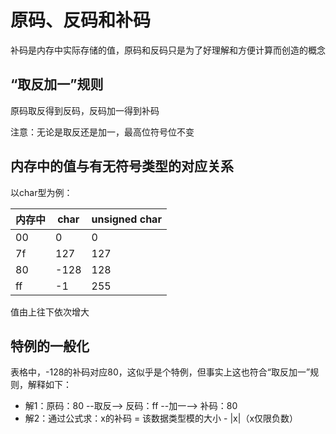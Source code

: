 # 原码、反码和补码

补码是内存中实际存储的值，原码和反码只是为了好理解和方便计算而创造的概念

## “取反加一”规则

原码取反得到反码，反码加一得到补码

注意：无论是取反还是加一，最高位符号位不变

## 内存中的值与有无符号类型的对应关系

以char型为例：

|内存中|char|unsigned char|
|-|-|-|
|00|0|0|
|7f|127|127|
|80|-128|128|
|ff|-1|255|

值由上往下依次增大

## 特例的一般化

表格中，-128的补码对应80，这似乎是个特例，但事实上这也符合“取反加一”规则，解释如下：
* 解1：原码：80 --取反--> 反码：ff --加一--> 补码：80
* 解2：通过公式求：x的补码 = 该数据类型模的大小 - |x|（x仅限负数）

